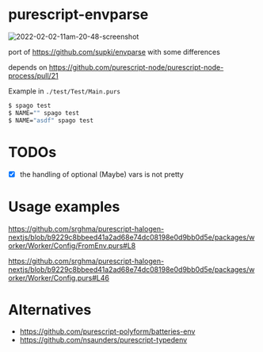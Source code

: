 # purescript-envparse

![2022-02-02-11am-20-48-screenshot](https://user-images.githubusercontent.com/7573215/152129507-4a20dd26-3ae3-4c55-bfc4-3b383be305cd.png)

port of https://github.com/supki/envparse with some differences

depends on https://github.com/purescript-node/purescript-node-process/pull/21

Example in `./test/Test/Main.purs`

```sh
$ spago test
$ NAME="" spago test
$ NAME="asdf" spago test
```

# TODOs

- [x] the handling of optional (Maybe) vars is not pretty

# Usage examples

https://github.com/srghma/purescript-halogen-nextjs/blob/b9229c8bbeed41a2ad68e74dc08198e0d9bb0d5e/packages/worker/Worker/Config/FromEnv.purs#L8

https://github.com/srghma/purescript-halogen-nextjs/blob/b9229c8bbeed41a2ad68e74dc08198e0d9bb0d5e/packages/worker/Worker/Config.purs#L46

# Alternatives

- https://github.com/purescript-polyform/batteries-env
- https://github.com/nsaunders/purescript-typedenv
